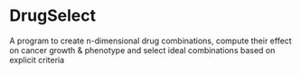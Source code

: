 # DrugSelect
A program to create n-dimensional drug combinations, compute their effect on cancer growth &amp; phenotype and select ideal combinations based on explicit criteria
